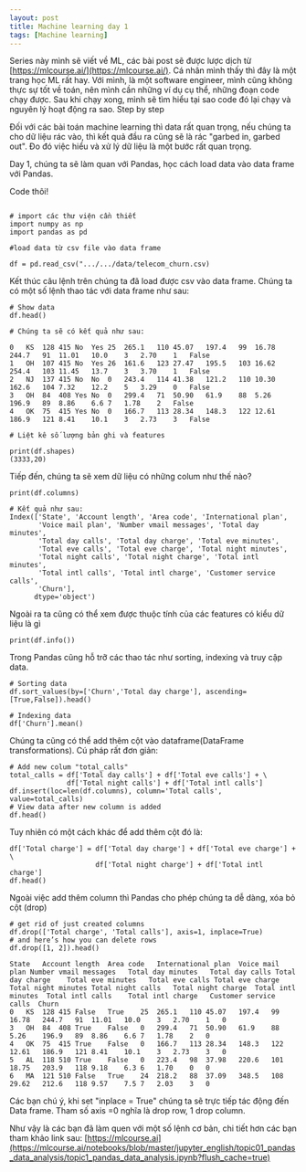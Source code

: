 ```yaml
---
layout: post
title: Machine learning day 1
tags: [Machine learning]
---
```

 	
Series này mình sẽ viết về ML, các bài post sẽ được lược dịch từ [https://mlcourse.ai/](https://mlcourse.ai/). Cá nhân mình thấy thì đây là một trang học ML rất hay. Với mình, là một software engineer, mình cũng không thực sự tốt về toán, nên mình cần những ví dụ cụ thể, những đoạn code chạy được. Sau khi chạy xong, mình sẽ tìm hiểu tại sao code đó lại chạy và nguyên lý hoạt động ra sao. Step by step

Đối với các bài toán machine learning thì data rất quan trọng, nếu chúng ta cho dữ liệu rác vào, thì kết quả đầu ra cũng sẽ là rác
"garbed in, garbed out". Đo đó việc hiểu và xử lý dữ liệu là một bước rất quan trọng. 

Day 1, chúng ta sẽ làm quan với Pandas, học cách load data vào data frame với Pandas. 

Code thôi! 

~~~

# import các thư viện cần thiết
import numpy as np
import pandas as pd 

#load data từ csv file vào data frame

df = pd.read_csv(".../.../data/telecom_churn.csv)
~~~

Kết thúc câu lệnh trên chúng ta đã load được csv vào data frame. Chúng ta có một số lệnh thao tác với data frame như sau:

~~~~
# Show data
df.head()

# Chúng ta sẽ có kết quả như sau: 

0	KS	128	415	No	Yes	25	265.1	110	45.07	197.4	99	16.78	244.7	91	11.01	10.0	3	2.70	1	False
1	OH	107	415	No	Yes	26	161.6	123	27.47	195.5	103	16.62	254.4	103	11.45	13.7	3	3.70	1	False
2	NJ	137	415	No	No	0	243.4	114	41.38	121.2	110	10.30	162.6	104	7.32	12.2	5	3.29	0	False
3	OH	84	408	Yes	No	0	299.4	71	50.90	61.9	88	5.26	196.9	89	8.86	6.6	7	1.78	2	False
4	OK	75	415	Yes	No	0	166.7	113	28.34	148.3	122	12.61	186.9	121	8.41	10.1	3	2.73	3	False

# Liệt kê số lượng bản ghi và features

print(df.shapes)
(3333,20)
~~~~

Tiếp đến, chúng ta sẽ xem dữ liệu có những colum như thế nào?

~~~~
print(df.columns)

# Kết quả như sau:
Index(['State', 'Account length', 'Area code', 'International plan',
       'Voice mail plan', 'Number vmail messages', 'Total day minutes',
       'Total day calls', 'Total day charge', 'Total eve minutes',
       'Total eve calls', 'Total eve charge', 'Total night minutes',
       'Total night calls', 'Total night charge', 'Total intl minutes',
       'Total intl calls', 'Total intl charge', 'Customer service calls',
       'Churn'],
      dtype='object')
~~~~
Ngoài ra ta cũng có thể xem được thuộc tính của các features có kiểu dữ liệu là gì
~~~~
print(df.info())
~~~~

Trong Pandas cũng hỗ trỡ các thao tác như sorting, indexing và truy cập data. 
~~~~
# Sorting data
df.sort_values(by=['Churn','Total day charge'], ascending=[True,False]).head()
~~~~

~~~~
# Indexing data 
df['Churn'].mean()
~~~~

Chúng ta cũng có thể add thêm cột vào dataframe(DataFrame transformations). Cú pháp rất đơn giản:

~~~~
# Add new colum "total_calls"
total_calls = df['Total day calls'] + df['Total eve calls'] + \
              df['Total night calls'] + df['Total intl calls']
df.insert(loc=len(df.columns), column='Total calls', value=total_calls) 
# View data after new column is added
df.head()
~~~~
Tuy nhiên có một cách khác để add thêm cột đó là:
~~~~
df['Total charge'] = df['Total day charge'] + df['Total eve charge'] + \
                     df['Total night charge'] + df['Total intl charge']
df.head()
~~~~

Ngoài việc add thêm column thì Pandas cho phép chúng ta dễ dàng, xóa bỏ cột (drop)

~~~~
# get rid of just created columns
df.drop(['Total charge', 'Total calls'], axis=1, inplace=True) 
# and here’s how you can delete rows
df.drop([1, 2]).head()

State	Account length	Area code	International plan	Voice mail plan	Number vmail messages	Total day minutes	Total day calls	Total day charge	Total eve minutes	Total eve calls	Total eve charge	Total night minutes	Total night calls	Total night charge	Total intl minutes	Total intl calls	Total intl charge	Customer service calls	Churn
0	KS	128	415	False	True	25	265.1	110	45.07	197.4	99	16.78	244.7	91	11.01	10.0	3	2.70	1	0
3	OH	84	408	True	False	0	299.4	71	50.90	61.9	88	5.26	196.9	89	8.86	6.6	7	1.78	2	0
4	OK	75	415	True	False	0	166.7	113	28.34	148.3	122	12.61	186.9	121	8.41	10.1	3	2.73	3	0
5	AL	118	510	True	False	0	223.4	98	37.98	220.6	101	18.75	203.9	118	9.18	6.3	6	1.70	0	0
6	MA	121	510	False	True	24	218.2	88	37.09	348.5	108	29.62	212.6	118	9.57	7.5	7	2.03	3	0

~~~~



Các bạn chú ý, khi set "inplace = True" chúng ta sẽ trực tiếp tác động đến Data frame. Tham số axis =0 nghĩa là drop row, 1 drop column.




Như vậy là các bạn đã làm quen với một số lệnh cơ bản, chi tiết hơn các bạn tham khảo link sau:
[https://mlcourse.ai](https://mlcourse.ai/notebooks/blob/master/jupyter_english/topic01_pandas_data_analysis/topic1_pandas_data_analysis.ipynb?flush_cache=true)

